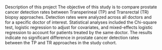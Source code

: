 Description of this project
The objective of this study is to compare prostate cancer detection rates between Transperineal (TP) and Transrectal (TR) biopsy approaches. Detection rates were analyzed across all doctors and for a specific doctor of interest. Statistical analyses included the Chi-square test, logistic regression to adjust for covariates, and mixed-effects logistic regression to account for patients treated by the same doctor. The results indicate no significant difference in prostate cancer detection rates between the TP and TR approaches in the study cohort.
